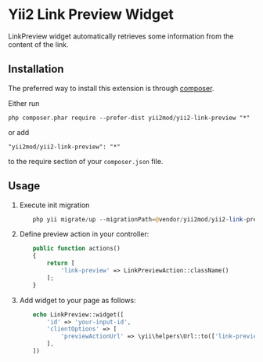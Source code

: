 Yii2 Link Preview Widget
==========

LinkPreview widget automatically retrieves some information from the content of the link.

Installation 
------------

The preferred way to install this extension is through [composer](http://getcomposer.org/download/).

Either run

```
php composer.phar require --prefer-dist yii2mod/yii2-link-preview "*"
```

or add

```
"yii2mod/yii2-link-preview": "*"
```

to the require section of your `composer.json` file.


Usage
-----
1. Execute init migration
```php
       php yii migrate/up --migrationPath=@vendor/yii2mod/yii2-link-preview/migrations
```    

2. Define preview action in your controller:
```php
       public function actions()
       {
           return [
               'link-preview' => LinkPreviewAction::className()
           ];
       }
```     
  
3. Add widget to your page as follows:
```php
       echo LinkPreview::widget([
           'id' => 'your-input-id',
           'clientOptions' => [
               'previewActionUrl' => \yii\helpers\Url::to(['link-preview'])
           ],
       ])
```   